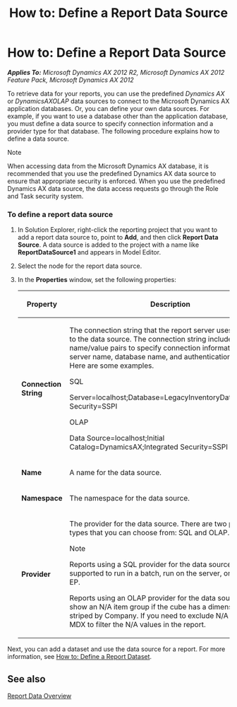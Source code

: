 ﻿---
title: 'How to: Define a Report Data Source'
TOCTitle: 'How to: Define a Report Data Source'
ms:assetid: 275748a0-522d-4d6c-839b-4dad8d12a4e5
ms:mtpsurl: https://technet.microsoft.com/en-us/library/Cc585332(v=AX.60)
ms:contentKeyID: 28119324
ms.date: 04/17/2013
mtps_version: v=AX.60
f1_keywords:
- Microsoft.Dynamics.Framework.Design.Model.Reports.ExternalDataSourceDefinition
---

# How to: Define a Report Data Source 


_**Applies To:** Microsoft Dynamics AX 2012 R2, Microsoft Dynamics AX 2012 Feature Pack, Microsoft Dynamics AX 2012_

To retrieve data for your reports, you can use the predefined *Dynamics AX* or *DynamicsAXOLAP* data sources to connect to the Microsoft Dynamics AX application databases. Or, you can define your own data sources. For example, if you want to use a database other than the application database, you must define a data source to specify connection information and a provider type for that database. The following procedure explains how to define a data source.


> [!NOTE]
> <P>When accessing data from the Microsoft Dynamics AX database, it is recommended that you use the predefined Dynamics AX data source to ensure that appropriate security is enforced. When you use the predefined Dynamics AX data source, the data access requests go through the Role and Task security system.</P>



### To define a report data source

1.  In Solution Explorer, right-click the reporting project that you want to add a report data source to, point to **Add**, and then click **Report Data Source**. A data source is added to the project with a name like **ReportDataSource1** and appears in Model Editor.

2.  Select the node for the report data source.

3.  In the **Properties** window, set the following properties:
    
    <table>
    <colgroup>
    <col style="width: 50%" />
    <col style="width: 50%" />
    </colgroup>
    <thead>
    <tr class="header">
    <th><p>Property</p></th>
    <th><p>Description</p></th>
    </tr>
    </thead>
    <tbody>
    <tr class="odd">
    <td><p><strong>Connection String</strong></p></td>
    <td><p>The connection string that the report server uses to connect to the data source. The connection string includes a set of name/value pairs to specify connection information, such as server name, database name, and authentication method. Here are some examples.</p>
    <p>SQL</p>
    <p>Server=localhost;Database=LegacyInventoryData;Integrated Security=SSPI</p>
    <p>OLAP</p>
    <p>Data Source=localhost;Initial Catalog=DynamicsAX;Integrated Security=SSPI</p></td>
    </tr>
    <tr class="even">
    <td><p><strong>Name</strong></p></td>
    <td><p>A name for the data source.</p></td>
    </tr>
    <tr class="odd">
    <td><p><strong>Namespace</strong></p></td>
    <td><p>The namespace for the data source.</p></td>
    </tr>
    <tr class="even">
    <td><p><strong>Provider</strong></p></td>
    <td><p>The provider for the data source. There are two provider types that you can choose from: SQL and OLAP.</p>
    <div class="alert">

    > [!NOTE]
    > <P>Reports using a SQL provider for the data source are not supported to run in a batch, run on the server, or run from EP.</P>
    > <P>Reports using an OLAP provider for the data source may show an N/A item group if the cube has a dimension that is striped by Company. If you need to exclude N/A values, use MDX to filter the N/A values in the report.</P>


    </div></td>
    </tr>
    </tbody>
    </table>


Next, you can add a dataset and use the data source for a report. For more information, see [How to: Define a Report Dataset](how-to-define-a-report-dataset.md).

## See also

[Report Data Overview](report-data-overview.md)

